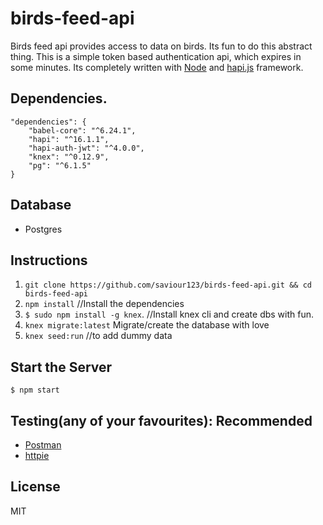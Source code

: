 # birds-feed-api
Birds feed api provides access to data on birds. Its fun to do this abstract thing. This 
is a simple token based authentication api, which expires in some minutes. 
Its completely written with [Node](https://nodejs.org/en) and [hapi.js](https://hapijs.com/) framework.

## Dependencies.
```
"dependencies": {
    "babel-core": "^6.24.1",
    "hapi": "^16.1.1",
    "hapi-auth-jwt": "^4.0.0",
    "knex": "^0.12.9",
    "pg": "^6.1.5"
}
```

## Database
* Postgres

## Instructions

1. `git clone https://github.com/saviour123/birds-feed-api.git && cd birds-feed-api`
2. `npm install` //Install the dependencies
3. `$ sudo npm install -g knex`. //Install knex cli and create dbs with fun.
4. `knex migrate:latest` Migrate/create the database with love
5. `knex seed:run` //to add dummy data


## Start the Server
`$ npm start`

## Testing(any of your favourites): Recommended 
* [Postman](https://www.getpostman.com/)
* [httpie](https://httpie.org/)

## License
MIT
